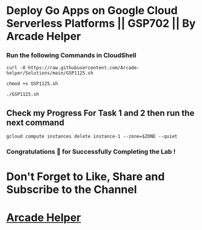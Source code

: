 # Deploy Go Apps on Google Cloud Serverless Platforms || GSP702 || By Arcade Helper

### Run the following Commands in CloudShell
 
```
curl -O https://raw.githubusercontent.com/Arcade-helper/Solutions/main/GSP1125.sh

chmod +x GSP1125.sh

./GSP1125.sh

```
## Check my Progress For Task 1 and 2 then run the next command
```
gcloud compute instances delete instance-1 --zone=$ZONE --quiet
```

### Congratulations 🎉 for Successfully Completing the Lab !


# Don't Forget to Like, Share and Subscribe to the Channel

# [Arcade Helper](https://www.youtube.com/@ArcadeHelper1418)
